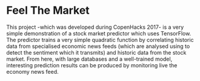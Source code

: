# Feel The Market
This project -which was developed during CopenHacks 2017- is a very simple demonstration of a stock market predictor which uses TensorFlow. The predictor trains a very simple quadratic function by correlating historic data from specialised economic news feeds (which are analysed using to detect the sentiment which it transmits) and historic data from the stock market. From here, with large databases and a well-trained model, interesting prediction results can be produced by monitoring live the economy news feed.
